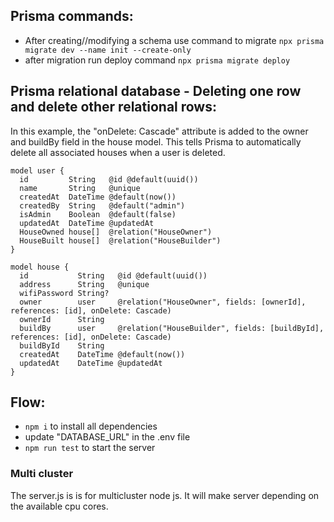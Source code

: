## Prisma commands:
- After creating//modifying a schema use command to migrate ``` npx prisma migrate dev --name init --create-only ```
- after migration run deploy command ``` npx prisma migrate deploy ```


## Prisma relational database - Deleting one row and delete other relational rows:
In this example, the "onDelete: Cascade" attribute is added to the owner and buildBy field in the house model. This tells Prisma to automatically delete all associated houses when a user is deleted.

```
model user {
  id         String   @id @default(uuid())
  name       String   @unique
  createdAt  DateTime @default(now())
  createdBy  String   @default("admin")
  isAdmin    Boolean  @default(false)
  updatedAt  DateTime @updatedAt
  HouseOwned house[]  @relation("HouseOwner")
  HouseBuilt house[]  @relation("HouseBuilder")
}

model house {
  id           String   @id @default(uuid())
  address      String   @unique
  wifiPassword String?
  owner        user     @relation("HouseOwner", fields: [ownerId], references: [id], onDelete: Cascade)
  ownerId      String
  buildBy      user     @relation("HouseBuilder", fields: [buildById], references: [id], onDelete: Cascade)
  buildById    String
  createdAt    DateTime @default(now())
  updatedAt    DateTime @updatedAt
}
```

## Flow:
- ```npm i``` to install all dependencies
- update "DATABASE_URL" in the .env file
- ```npm run test``` to start the server


### Multi cluster
The server.js is is for multicluster node js. It will make server depending on the available cpu cores.
